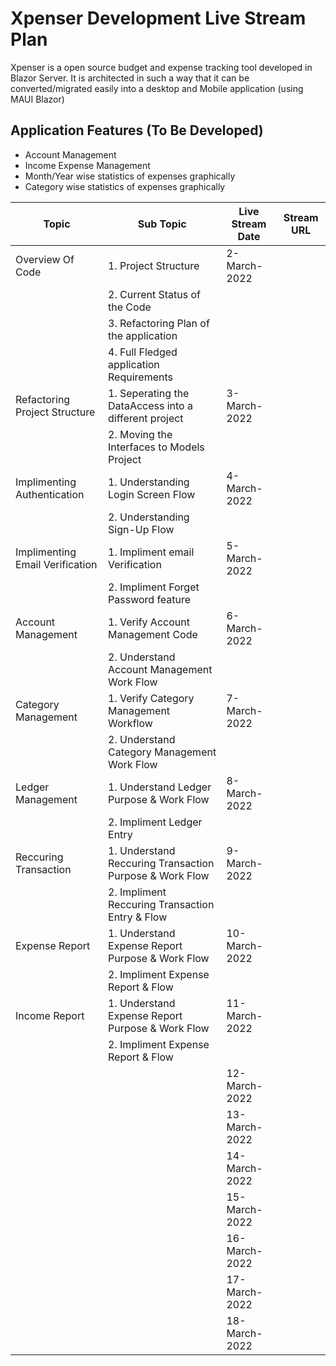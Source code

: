 
# Xpenser Development Live Stream Plan 
Xpenser is a open source budget and expense tracking tool developed in Blazor Server. It is architected in such a way that it can be converted/migrated  easily into a desktop and Mobile application (using MAUI Blazor)

## Application Features (To Be Developed)
 - Account Management 
 - Income Expense Management 
 - Month/Year wise statistics of expenses graphically 
 - Category wise statistics of expenses graphically 


| **Topic**                     | **Sub Topic**                                                | **Live Stream Date** | **Stream URL** |
|-------------------------------|--------------------------------------------------------------|----------------------|----------------|
| Overview Of Code              | 1. Project Structure                                         | 2-March-2022         |                |
|                               | 2. Current Status of the Code                                |                      |                |
|                               | 3. Refactoring Plan of the application                       |                      |                |
|                               | 4. Full Fledged application Requirements                     |                      |                |
| Refactoring Project Structure | 1. Seperating the DataAccess into a different project        | 3-March-2022         |                |
|                               | 2. Moving the Interfaces to Models Project                   |                      |                |                                  
| Implimenting Authentication   | 1. Understanding Login Screen Flow                           | 4-March-2022         |                |
|                               | 2. Understanding Sign-Up Flow                                |                      |                | 
| Implimenting Email Verification| 1. Impliment email Verification                              |  5-March-2022       |                | 
|                               | 2. Impliment Forget Password feature                         |                      |                | 
| Account Management            | 1. Verify Account Management Code                            | 6-March-2022         |                |
|                               | 2. Understand Account Management Work Flow                   |                      |                |
| Category Management           | 1. Verify Category Management Workflow                       | 7-March-2022         |                |
|                               | 2. Understand Category Management Work Flow                  |                      |                |
| Ledger Management             | 1. Understand Ledger Purpose & Work Flow                     | 8-March-2022         |                |
|                               | 2. Impliment Ledger Entry                                    |                      |                |
| Reccuring Transaction         | 1. Understand Reccuring Transaction Purpose & Work Flow      | 9-March-2022         |                |
|                               | 2. Impliment Reccuring Transaction Entry & Flow              |                      |                |
| Expense Report                | 1. Understand Expense Report Purpose & Work Flow             | 10-March-2022         |                |
|                               | 2. Impliment Expense Report & Flow                           |                      |                |
| Income Report                 | 1. Understand Expense Report Purpose & Work Flow             | 11-March-2022         |                |
|                               | 2. Impliment Expense Report & Flow                           |                      |                |
|                               |                                                              | 12-March-2022        |                |
|                               |                                                              | 13-March-2022        |                |
|                               |                                                              | 14-March-2022        |                |
|                               |                                                              | 15-March-2022        |                |
|                               |                                                              | 16-March-2022        |                |
|                               |                                                              | 17-March-2022        |                |
|                               |                                                              | 18-March-2022        |                |


 

